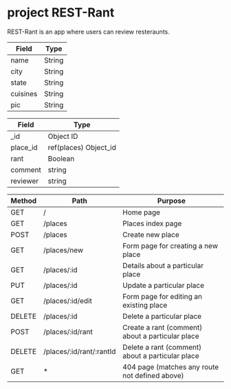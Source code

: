 # project REST-Rant

REST-Rant is an app where users can review resteraunts.



Field | Type|
|-----|-------|
|name | String|
|city | String|
|state | String|
|cuisines | String|
|pic | String|



Field | Type|
|----|------|
|_id | Object ID|
|place_id | ref(places) Object_id|
|rant | Boolean|
|comment | string|
|reviewer | string|



|Method  |Path   |Purpose|
|-------|-------|-------|
|GET |/  |Home page|
|GET |/places  |Places index page|
|POST |/places   |Create new place|
|GET |/places/new  |Form page for creating a new place|
|GET |/places/:id |Details about a particular place|
|PUT |/places/:id |Update a particular place|
|GET |/places/:id/edit |Form page for editing an existing place|
|DELETE |/places/:id |Delete a particular place|
|POST |/places/:id/rant |Create a rant (comment) about a particular place|
|DELETE  |/places/:id/rant/:rantId  |Delete a rant (comment) about a particular place|
|GET   |*     |404 page (matches any route not defined above)|